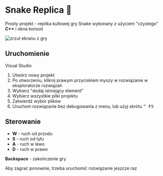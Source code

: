 # Snake Replica 🐍

Prosty projekt - replika kultowej gry Snake wykonany z użyciem "czystego" **C++** i okna konsoli

![zrzut ekranu z gry](https://github.com/xbk20/cmd_snake_replica/blob/master/screenshots/screenshot_0.png?raw=true)

## Uruchomienie

Visual Studio

1. Utwórz nowy projekt
2. Po utworzeniu, kliknij prawym przyciskiem myszy w rozwiązanie w eksploratorze rozwiązań
3. Wybierz "dodaj istniejący element"
4. Wybierz wszystkie pliki projektu
5. Zatwierdź wybór plików
6. Uruchom rozwiązanie bez debugowania z menu, lub użyj skrótu <kbd>^ F5</kbd>

## Sterowanie

* **W** - ruch od przodu
* **S** - ruch od tyłu
* **A** - ruch w lewo
* **D** - ruch w prawo

**Backspace** - zakończenie gry

Aby zagrać ponownie, trzeba uruchomić rozwiązanie jeszcze raz
